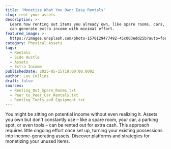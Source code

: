 ```yaml
---
title: 'Monetize What You Own: Easy Rentals'
slug: rent-your-assets
description: >-
  Learn how renting out items you already own, like spare rooms, cars, or tools,
  can generate extra income with minimal effort.
featured_image: >-
  https://images.unsplash.com/photo-1570129477492-45c003edd25b?auto=format&fit=crop&w=805&q=80
category: Physical Assets
tags:
  - Rentals
  - Side Hustle
  - Assets
  - Extra Income
publishedDate: 2025-05-15T10:00:00.000Z
author: Lou Collins
draft: false
sources:
  - Renting_Out_Spare_Rooms.txt
  - Peer_to_Peer_Car_Rentals.txt
  - Renting_Tools_and_Equipment.txt
---
```


You might be sitting on potential income without even realizing it. Assets you own but don't constantly use – like a spare room, your car, a parking spot, or even tools – can be rented out for extra cash. This approach requires little ongoing effort once set up, turning your existing possessions into income-generating assets. Discover platforms and strategies for monetizing your unused items.
